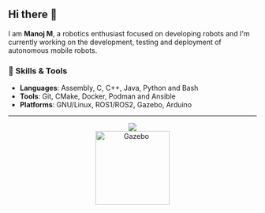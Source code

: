 ## Hi there 👋

I am **Manoj M**, a robotics enthusiast focused on developing robots and I'm currently working on the development, testing and deployment of autonomous mobile robots.

### 🔧 Skills & Tools

- **Languages**: Assembly, C, C++, Java, Python and Bash
- **Tools**: Git, CMake, Docker, Podman and Ansible
- **Platforms**: GNU/Linux, ROS1/ROS2, Gazebo, Arduino

---

<p align="center">
  <a href="https://github.com/manojm-dev">
    <img src="https://skillicons.dev/icons?i=python,c,cpp,bash,git,cmake,linux,arduino,ros,docker,ansible" />
  </a>
  <br>
  <img src="https://gazebosim.org/docs/latest/_static/gazebo_horz_neg.svg" alt="Gazebo" width="150"/>
</p>
